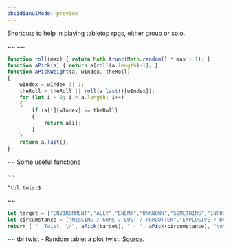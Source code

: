 ```yaml
---
obsidianUIMode: preview
---
```


Shortcuts to help in playing tabletop rpgs, either group or solo.


~~
~~
```js
function roll(max) { return Math.trunc(Math.random() * max + 1); }
function aPick(a) { return a[roll(a.length)-1]; }
function aPickWeight(a, wIndex, theRoll)
{
	wIndex = wIndex || 1;
	theRoll = theRoll || roll(a.last()[wIndex]);
	for (let i = 0; i < a.length; i++)
	{
		if (a[i][wIndex] >= theRoll)
		{
			return a[i];
		}
	}
	return a.last();
}
```
~~
Some useful functions


~~
```
^tbl twist$
```
~~
```js
let target = ["ENVIRONMENT","ALLY","ENEMY","UNKNOWN","SOMETHING","INFORMATION"];
let circumstance = ["MISSING / GONE / LOST / FORGOTTEN","EXPLOSIVE / DANGEROUS / SENSITIVE","BLOCKED / HIDDEN / TRAPPED","ARRIVED / RECENT / NEW","DEAD / DESTROYED / UNRECOVERABLE","BROKEN / DAMAGED / INJURED","FLOODED / OVERFLOWED / EXCEEDED","SABOTAGED / CAPTURED / TAKEN","CORRUPTED / TWISTED / INSANE","FALSE / FAKE / LYING / TREASON","MISTAKEN / ERROR / FALSE / WRONG","LEAKED / DISCOVERED / KNOWN","ERRATIC / UNRELIABLE / FAILING / INSUFFICIENT","DISRUPTED / MODIFIED / ARTIFICIAL","SURPRISING / ALTERED / UNEXPECTED","YOUNGER / OLDER / NEWER / OBSOLETE","SICK / HAZARDOUS / POISON / TOXIC","PREPARED / ARMED / EXPECTING","UNPREPARED / UNARMED / UNEXPECTED","DELAYED / TIMED / WAIT"];
return [ "__Twist__\n", aPick(target), " - ", aPick(circumstance), "\n\n" ]

```
~~
tbl twist - Random table: a plot twist.  [Source](https://jvhouse.xyz/plot-twist-situations).

